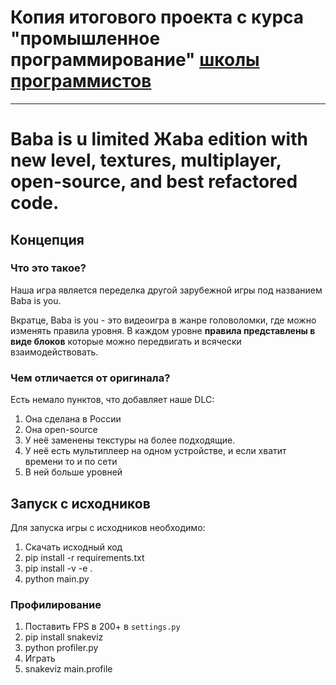 # Копия итогового проекта с курса "промышленное программирование" [школы программистов](https://informatics.ru)
---

# Baba is u limited Жaba edition with new level, textures, multiplayer, open-source, and best refactored code.
## Концепция

### Что это такое?
Наша игра является переделка другой зарубежной игры под названием Baba is you.

Вкратце, Baba is you - это видеоигра в жанре головоломки, где можно изменять правила уровня. 
В каждом уровне **правила представлены в виде блоков** которые можно передвигать и всячески взаимодействовать.

### Чем отличается от оригинала?
Есть немало пунктов, что добавляет наше DLC:
1. Она сделана в России
2. Она open-source
3. У неё заменены текстуры на более подходящие.
4. У неё есть мультиплеер на одном устройстве, и если хватит времени то и по сети
5. В ней больше уровней

## Запуск с исходников
Для запуска игры с исходников необходимо:
1. Скачать исходный код
2. pip install -r requirements.txt
3. pip install -v -e .
4. python main.py

### Профилирование
1. Поставить FPS в 200+ в `settings.py`
2. pip install snakeviz
3. python profiler.py
4. Играть
5. snakeviz main.profile
